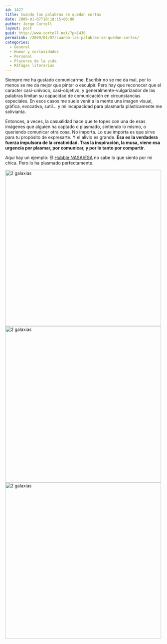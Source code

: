 ```yaml
---
id: 1427
title: Cuando las palabras se quedan cortas
date: 2009-01-07T10:18:15+00:00
author: Jorge Cortell
layout: post
guid: http://www.cortell.net/?p=1430
permalink: /2009/01/07/cuando-las-palabras-se-quedan-cortas/
categories:
  - General
  - Humor y curiosidades
  - Personal
  - Placeres de la vida
  - Ráfagas literarias
---
```

Siempre me ha gustado comunicarme. Escribir no se me da mal, por lo menos se me da mejor que pintar o esculpir. Pero hay que reconocer que el caracter casi-unívoco, casi-objetivo, y generalmente-vulgarizador de las palabras limitan su capacidad de comunicación en circunstancias especiales. En esos casos me suele venir a la mente una imagen visual, gráfica, evocativa, sutil... y mi incapacidad para plasmarla plásticamente me solivianta.

Entonces, a veces, la casualidad hace que te topes con una de esas imágenes que alguien ha captado o plasmado, sintiendo lo mismo, o queriendo comunicar otra cosa. No importa. Lo que importa es que sirve para tu propósito de expresarte. Y el alivio es grande. **Esa es la verdadera fuerza impulsora de la creatividad. Tras la inspiración, la musa, viene esa urgencia por plasmar, por comunicar, y por lo tanto por compartir**.

Aquí hay un ejemplo: El <a title="http://www.spacetelescope.org/images/html/heic0810ac.html" href="http://www.spacetelescope.org/images/html/heic0810ac.html" target="_blank">Hubble NASA/ESA</a> no sabe lo que siento por mi chica. Pero lo ha plasmado perfectamente.

<img src="http://teleobjetivo.org/wp-content/uploads/2008/12/colision-5.jpg" alt="2 galaxias" width="500" height="500" />

<img src="http://teleobjetivo.org/wp-content/uploads/2008/12/colision-3.jpg" alt="2 galaxias" width="500" height="500" />

<img src="http://teleobjetivo.org/wp-content/uploads/2008/12/colision-6.jpg" alt="2 galaxias" width="500" height="500" />